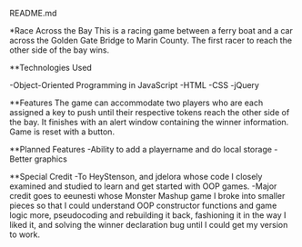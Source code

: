 README.md

*Race Across the Bay
This is a racing game between a ferry boat and a car across the Golden Gate
Bridge to Marin County.
The first racer to reach the other side of the bay wins.

**Technologies Used

-Object-Oriented Programming in JavaScript
-HTML
-CSS
-jQuery

**Features
The game can accommodate two players who are each assigned a key to push until
their respective tokens reach the
other side of the bay.
It finishes with an alert window containing the winner information.
Game is reset with a button.

**Planned Features
-Ability to add a playername and do local storage
-Better graphics

**Special Credit
-To HeyStenson, and jdelora whose code I closely examined and studied to learn
and get started with OOP games.
-Major credit goes to eeunesti whose Monster Mashup game I broke into
smaller pieces so that I could understand OOP constructor functions and game
logic more, pseudocoding and rebuilding it back, fashioning it in the way I
liked it, and solving the winner declaration bug until I could get my
version to work.
